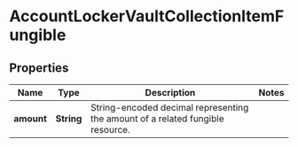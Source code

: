 

# AccountLockerVaultCollectionItemFungible


## Properties

| Name | Type | Description | Notes |
|------------ | ------------- | ------------- | -------------|
|**amount** | **String** | String-encoded decimal representing the amount of a related fungible resource. |  |



